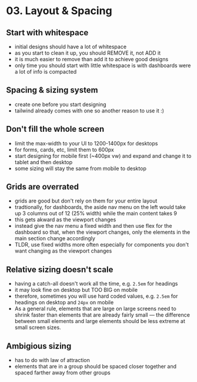 # 03. Layout & Spacing

## Start with whitespace

- initial designs should have a lot of whitespace
- as you start to clean it up, you should REMOVE it, not ADD it
- it is much easier to remove than add it to achieve good designs
- only time you should start with little whitespace is with dashboards were a lot of info is compacted

## Spacing & sizing system

- create one before you start designing
- tailwind already comes with one so another reason to use it :)

## Don't fill the whole screen

- limit the max-width to your UI to 1200-1400px for desktops
- for forms, cards, etc, limit them to 600px
- start designing for mobile first (~400px vw) and expand and change it to tablet and then desktop
- some sizing will stay the same from mobile to desktop

## Grids are overrated

- grids are good but don't rely on them for your entire layout
- tradtionally, for dashboards, the aside nav menu on the left would take up 3 columns out of 12 (25% width) while the main content takes 9
- this gets akward as the viewport changes
- instead give the nav menu a fixed width and then use flex for the dashboard so that, when the viewport changes, only the elements in the main section change accordingly
- TLDR, use fixed widths more often especially for components you don't want changing as the viewport changes

## Relative sizing doesn't scale

- having a catch-all doesn't work all the time, e.g. `2.5em` for headings
- it may look fine on desktop but TOO BIG on mobile
- therefore, sometimes you will use hard coded values, e.g. `2.5em` for headings on desktop and `24px` on mobile
- As a general rule, elements that are large on large screens need to shrink
  faster than elements that are already fairly small — the difference between
  small elements and large elements should be less extreme at small screen
  sizes.

## Ambigious sizing

- has to do with law of attraction
- elements that are in a group should be spaced closer together and spaced farther away from other groups
